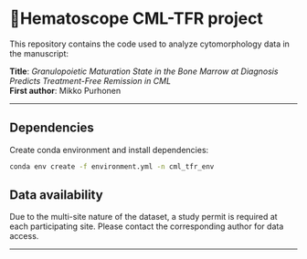 # 📄Hematoscope CML-TFR project

This repository contains the code used to analyze cytomorphology data in the manuscript:

**Title**: *Granulopoietic Maturation State in the Bone Marrow at Diagnosis Predicts Treatment-Free Remission in CML*  
**First author**: Mikko Purhonen

---

## Dependencies

Create conda environment and install dependencies:

```bash
conda env create -f environment.yml -n cml_tfr_env
```

## Data availability

Due to the multi-site nature of the dataset, a study permit is required at each participating site. Please contact the corresponding author for data access.

---
